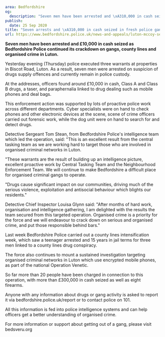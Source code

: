 ```yaml
area: Bedfordshire
og:
  description: "Seven men have been arrested and \xA310,000 in cash seized as Bedfordshire Police continued its crackdown on gangs, county lines and organised crime in Luton."
publish:
  date: 25 Sep 2020
title: "Seven arrests and \xA310,000 in cash seized in fresh police gangs crackdown"
url: https://www.bedfordshire.police.uk/news-and-appeals/luton-mccoy-sept20
```

**Seven men have been arrested and £10,000 in cash seized as Bedfordshire Police continued its crackdown on gangs, county lines and organised crime in Luton.**

Yesterday evening (Thursday) police executed three warrants at properties in Biscot Road, Luton. As a result, seven men were arrested on suspicion of drugs supply offences and currently remain in police custody.

At the addresses, officers found around £10,000 in cash, Class A and Class B drugs, a taser, and paraphernalia linked to drug dealing such as mobile phones and deal bags.

This enforcement action was supported by lots of proactive police work across different departments. Cyber specialists were on hand to check phones and other electronic devices at the scene, scene of crime officers carried out forensic work, while the dog unit were on hand to search for and detect drugs.

Detective Sergeant Tom Stean, from Bedfordshire Police's intelligence team which led the operation, said: "This is an excellent result from the central tasking team as we are working hard to target those who are involved in organised criminal networks in Luton.

"These warrants are the result of building up an intelligence picture, excellent proactive work by Central Tasking Team and the Neighbourhood Enforcement Team. We will continue to make Bedfordshire a difficult place for organised criminal gangs to operate.

"Drugs cause significant impact on our communities, driving much of the serious violence, exploitation and antisocial behaviour which blights our residents."

Detective Chief Inspector Louisa Glynn said: "After months of hard work, organisation and intelligence gathering, I am delighted with the results the team secured from this targeted operation. Organised crime is a priority for the force and we will endeavour to crack down on serious and organised crime, and put those responsible behind bars."

Last week Bedfordshire Police carried out a county lines intensification week, which saw a teenager arrested and 15 years in jail terms for three men linked to a county lines drug conspiracy.

The force also continues to mount a sustained investigation targeting organised criminal networks in Luton which use encrypted mobile phones, as part of the national Operation Venetic.

So far more than 20 people have been charged in connection to this operation, with more than £300,000 in cash seized as well as eight firearms.

Anyone with any information about drugs or gang activity is asked to report it via bedfordshire.police.uk/report or to contact police on 101.

All this information is fed into police intelligence systems and can help officers get a better understanding of organised crime.

For more information or support about getting out of a gang, please visit bedsveru.org
